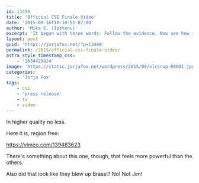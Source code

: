 ```yaml
---
id: 13499
title: 'Official CSI Finale Video'
date: '2015-09-16T10:10:51-07:00'
author: 'Mika E. (Ipstenu)'
excerpt: 'It began with three words: Follow the evidence. Now see how it ends.'
layout: post
guid: 'https://jorjafox.net/?p=13499'
permalink: /2015/official-csi-finale-video/
astra_style_timestamp_css:
    - '1634429824'
image: 'https://static.jorjafox.net/wordpress/2015/09/vlcsnap-00001.jpg'
categories:
    - 'Jorja Fox'
tags:
    - csi
    - 'press release'
    - tv
    - video
---
```


In higher quality no less.

Here it is, region free:

https://vimeo.com/139483623

There's something about this one, though, that feels more powerful than the others.

Also did that look like they blew up Brass!? No! Not Jim!